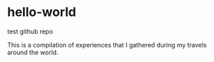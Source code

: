 # hello-world
test github repo

This is a compilation of experiences that I gathered during my travels around the world.
